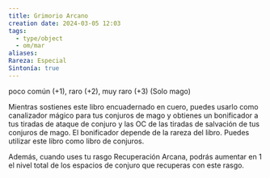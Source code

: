 ```yaml
---
title: Grimorio Arcano
creation date: 2024-03-05 12:03
tags:
  - type/object
  - om/mar
aliases: 
Rareza: Especial
Sintonía: true
---
```

poco común (+1), raro (+2), muy raro (+3) 
(Solo mago)

Mientras sostienes este libro encuadernado en cuero, puedes usarlo como canalizador mágico para tus conjuros de mago y obtienes un bonificador a tus tiradas de ataque de conjuro y las OC de las tiradas de salvación de tus conjuros de mago. El bonificador depende de la rareza del libro. Puedes utilizar este libro como libro de conjuros.

Además, cuando uses tu rasgo Recuperación Arcana, podrás aumentar en 1 el nivel total de los espacios de conjuro que recuperas con este rasgo.